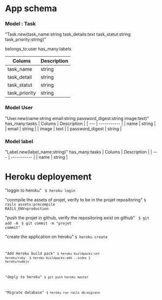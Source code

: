 # App schema
### Model : Task
"Task.new(task_name:string task_details:text task_statut:string task_priority:string)"

belongs_to:user
has_many:labels

| Colums | Description |
| --- | ----------- |
| task_name | string |
| task_detail | string |
| task_statut | string |
| task_priority | string |

### Model User
"User.new(name:string email:string password_digest:string image:text)"
has_many:tasks
| Colums | Description |
| --- | ----------- |
| name | string |
| email | string |
| image | text |
| password_digest | string |

### Model label
"Label.new(label_name:string)"
has_many:tasks
| Colums | Description |
| --- | ----------- |
| name | string |

# Heroku deployement 
"loggin to heroku"
<code> $ heroku login</code>

"conmpile the assets of projet, verify to be in the projet repositoring"
<code>$ rails assets:precompile RAILS_ENV=production</code>

"push the projet in github, verify the repositoring exist on github"
<code> $ git add -A</code>
<code> $ git commit -m "projet commit"</code>

"create the application on heroku"
<code>$ heroku create
  
"Add Heroku build pack"
<code>$ heroku buildpacks:set heroku/ruby</code>
<code> $ heroku buildpacks:add --index 1 heroku/nodejs</code>

"deply to heroku"
<code>$ git push heroku master </code>

"Migrate database"
<code>$ heroku run rails db:migrate </code>